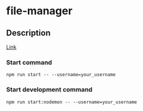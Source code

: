 # file-manager

## Description

[Link](https://github.com/AlreadyBored/nodejs-assignments/blob/main/assignments/file-manager/assignment.md)

### Start command

`npm run start -- --username=your_username`

### Start development command

`npm run start:nodemon -- --username=your_username`
